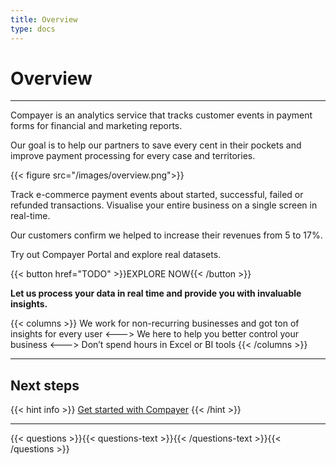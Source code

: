 ```yaml
---
title: Overview
type: docs
---
```


# Overview

***

Compayer is an analytics service that tracks customer events in payment forms for financial and marketing reports.

Our goal is to help our partners to save every cent in their pockets and improve payment processing for every case and territories.

{{< figure src="/images/overview.png">}}

Track e-commerce payment events about started, successful, failed or refunded transactions. Visualise your entire business on a single screen in real-time.

Our customers confirm we helped to increase their revenues from 5 to 17%.

Try out Compayer Portal and explore real datasets.

{{< button href="TODO" >}}EXPLORE NOW{{< /button >}}

**Let us process your data in real time and provide you with invaluable insights.**

{{< columns >}}
We work for non-recurring businesses and got ton of insights for every user
<--->
We here to help you better control your business
<--->
Don’t spend hours in Excel or BI tools
{{< /columns >}}

***

## Next steps

{{< hint info >}}
[Get started with Compayer](/docs/get-started/) 
{{< /hint >}}

***

{{< questions >}}{{< questions-text >}}{{< /questions-text >}}{{< /questions >}}